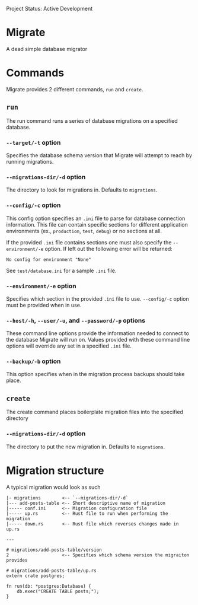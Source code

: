 Project Status: Active Development
# Migrate
A dead simple database migrator

# Commands
Migrate provides 2 different commands, `run` and `create`.

## `run`
The run command runs a series of database migrations on a specified database.

### `--target/-t` option
Specifies the database schema version that Migrate will attempt to reach by running migrations.

### `--migrations-dir/-d` option
The directory to look for migrations in. Defaults to `migrations`.

### `--config/-c` option
This config option specifies an `.ini` file to parse for database connection information. This file can contain specific
sections for different application environments (ex., `production`, `test`, `debug`) or no sections at all.

If the provided `.ini` file contains sections one must also specify the `--environment/-e` option. If left out the
following error will be returned:

```
No config for environment "None"
```

See `test/database.ini` for a sample `.ini` file.

### `--environment/-e` option
Specifies which section in the provided `.ini` file to use.
`--config/-c` option must be provided when in use.

### `--host/-h`, `--user/-u`, and `--password/-p` options
These command line options provide the information needed to connect to the database Migrate will run on.
Values provided with these command line options will override any set in a specified `.ini` file.

### `--backup/-b` option
This option specifies when in the migration process backups should take place.

## `create`
The create command places boilerplate migration files into the specified directory

### `--migrations-dir/-d` option
The directory to put the new migration in. Defaults to `migrations`.

# Migration structure
A typical migration would look as such

```
|- migrations        <-- `--migrations-dir/-d`
|--- add-posts-table <-- Short descriptive name of migration
|----- conf.ini      <-- Migration configuration file
|----- up.rs         <-- Rust file to run when performing the migration
|----- down.rs       <-- Rust file which reverses changes made in up.rs

---

# migrations/add-posts-table/version
2                    <-- Specifies which schema version the migraiton provides

# migrations/add-posts-table/up.rs
extern crate postgres;

fn run(db: *postgres:Database) {
	db.exec("CREATE TABLE posts;");
}
```
